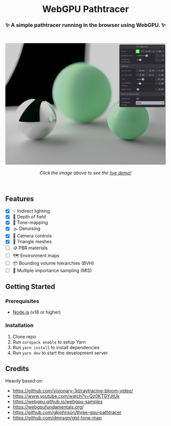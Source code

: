 <br>

<h1 align="center">WebGPU Pathtracer</h1>
<h3 align="center">✨ A simple pathtracer running in the browser using WebGPU. ✨</h3>

<br>

<p align="center">
  <a href="https://webgpu-pathtracer.vercel.app/" target="_blank"><img  src="./screenshot.png" /></a>
</p>
<p align="middle">
  <i>Click the image above to see the <a href="https://webgpu-pathtracer.vercel.app/">live demo!</a></i>
</p>

<br>

## Features

- [x] 💡 Indirect lighting
- [x] 🫨 Depth of field
- [x] 🎨 Tone-mapping
- [x] 🌫️ Denoising
- [x] 📸 Camera controls
- [x] 🔺 Triangle meshes
- [ ] 🪙 PBR materials
- [ ] 🗺️ Environment maps
- [ ] 📦 Bounding volume hierarchies (BVH)
- [ ] 🤹 Multiple importance sampling (MIS)

## Getting Started

### Prerequisites

- [Node.js](https://nodejs.org/en/download/) (v18 or higher)

### Installation

1. Clone repo
2. Run `corepack enable` to setup Yarn
3. Run `yarn install` to install dependencies
4. Run `yarn dev` to start the development server

## Credits

Heavily based on:

- https://github.com/visionary-3d/raytracing-bloom-video/
- https://www.youtube.com/watch?v=Qz0KTGYJtUk
- https://webgpu.github.io/webgpu-samples
- https://webgpufundamentals.org/
- https://github.com/gkjohnson/three-gpu-pathtracer
- https://github.com/dmnsgn/glsl-tone-map
